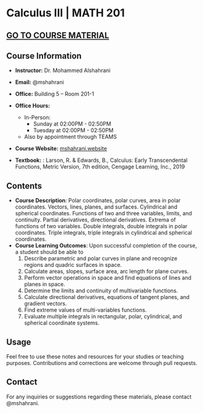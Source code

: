 # Calculus III | MATH 201

## [GO TO COURSE MATERIAL](./docs/MATH201_NOTES.html)


## Course Information

- **Instructor:** Dr. Mohammed Alshahrani
- **Email:** @mshahrani
- **Office:** Building 5 – Room 201-1
- **Office Hours:**
  - In-Person: 
    - Sunday at 02:00PM - 02:50PM
    - Tuesday at 02:00PM - 02:50PM
  - Also by appointment through TEAMS
- **Course Website:** [mshahrani.website](https://mshahrani.website/)

- **Textbook:** : Larson, R. & Edwards, B., Calculus: Early Transcendental Functions, Metric Version, 7th edition, Cengage Learning, Inc., 2019

## Contents

- **Course Description**: Polar coordinates, polar curves, area in polar coordinates. Vectors, lines, planes, and surfaces. Cylindrical and spherical coordinates. Functions of two and three variables, limits, and continuity. Partial derivatives, directional derivatives. Extrema of functions of two variables. Double integrals, double integrals in polar coordinates. Triple integrals, triple integrals in cylindrical and spherical coordinates. 
- **Course Learning Outcomes**: Upon successful completion of the course, a student should be able to
  1.	Describe parametric and polar curves in plane and recognize regions and quadric surfaces in space.
  2.	Calculate areas, slopes, surface area, arc length for plane curves.
  3.	Perform vector operations in space and find equations of lines and planes in space.
  4.	Determine the limits and continuity of multivariable functions.
  5.	Calculate directional derivatives, equations of tangent planes, and gradient vectors.
  6.	Find extreme values of multi-variables functions.
  7.	Evaluate multiple integrals in rectangular, polar, cylindrical, and spherical coordinate systems.
 
## Usage

Feel free to use these notes and resources for your studies or teaching purposes. Contributions and corrections are welcome through pull requests.


## Contact

For any inquiries or suggestions regarding these materials, please contact @mshahrani.

